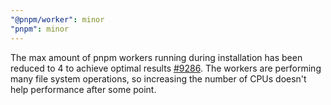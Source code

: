 ```yaml
---
"@pnpm/worker": minor
"pnpm": minor
---
```


The max amount of pnpm workers running during installation has been reduced to 4 to achieve optimal results [#9286](https://github.com/pnpm/pnpm/issues/9286). The workers are performing many file system operations, so increasing the number of CPUs doesn't help performance after some point.
